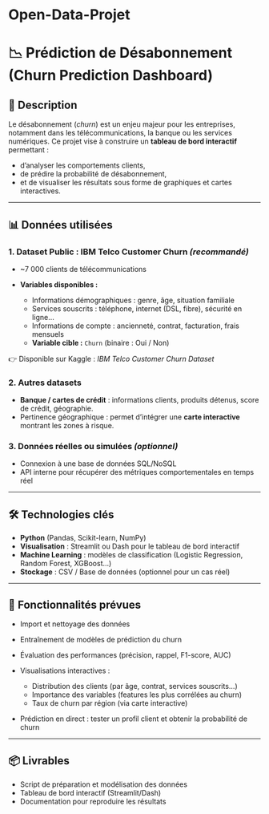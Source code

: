 # Open-Data-Projet

# 📉 Prédiction de Désabonnement (Churn Prediction Dashboard)

## 📌 Description

Le désabonnement (*churn*) est un enjeu majeur pour les entreprises, notamment dans les télécommunications, la banque ou les services numériques.
Ce projet vise à construire un **tableau de bord interactif** permettant :

* d’analyser les comportements clients,
* de prédire la probabilité de désabonnement,
* et de visualiser les résultats sous forme de graphiques et cartes interactives.

---

## 📊 Données utilisées

### 1. **Dataset Public : IBM Telco Customer Churn** *(recommandé)*

* ~7 000 clients de télécommunications
* **Variables disponibles :**

  * Informations démographiques : genre, âge, situation familiale
  * Services souscrits : téléphone, internet (DSL, fibre), sécurité en ligne…
  * Informations de compte : ancienneté, contrat, facturation, frais mensuels
  * **Variable cible :** `Churn` (binaire : Oui / Non)

👉 Disponible sur Kaggle : *IBM Telco Customer Churn Dataset*

### 2. **Autres datasets**

* **Banque / cartes de crédit** : informations clients, produits détenus, score de crédit, géographie.
* Pertinence géographique : permet d’intégrer une **carte interactive** montrant les zones à risque.

### 3. **Données réelles ou simulées** *(optionnel)*

* Connexion à une base de données SQL/NoSQL
* API interne pour récupérer des métriques comportementales en temps réel

---

## 🛠️ Technologies clés

* **Python** (Pandas, Scikit-learn, NumPy)
* **Visualisation** : Streamlit ou Dash pour le tableau de bord interactif
* **Machine Learning** : modèles de classification (Logistic Regression, Random Forest, XGBoost…)
* **Stockage** : CSV / Base de données (optionnel pour un cas réel)

---

## 🚀 Fonctionnalités prévues

* Import et nettoyage des données
* Entraînement de modèles de prédiction du churn
* Évaluation des performances (précision, rappel, F1-score, AUC)
* Visualisations interactives :

  * Distribution des clients (par âge, contrat, services souscrits…)
  * Importance des variables (features les plus corrélées au churn)
  * Taux de churn par région (via carte interactive)
* Prédiction en direct : tester un profil client et obtenir la probabilité de churn

---

## 📦 Livrables

* Script de préparation et modélisation des données
* Tableau de bord interactif (Streamlit/Dash)
* Documentation pour reproduire les résultats


